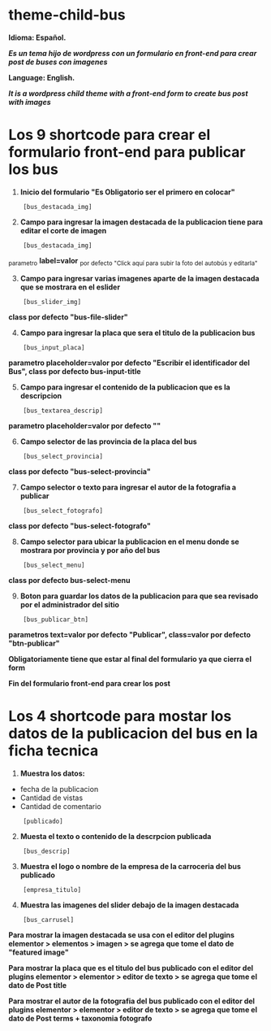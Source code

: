 # theme-child-bus
**Idioma: Español.**

***Es un tema hijo de wordpress con un formulario en front-end para crear post de buses con imagenes***

**Language: English.**

***It is a wordpress child theme with a front-end form to create bus post with images***


# Los 9 shortcode para crear el formulario front-end para publicar los bus

1. **Inicio del formulario "Es Obligatorio ser el primero en colocar"**
```
    [bus_destacada_img]
```

2. **Campo para ingresar la imagen destacada de la publicacion tiene para editar el corte de imagen**
```
    [bus_destacada_img]
```
<sub>parametro</sub>
**label=valor** 
<sub>por defecto "Click aquí para subir la foto del autobús y editarla"</sub>

3. **Campo para ingresar varias imagenes aparte de la imagen destacada que se mostrara en el eslider**
```
    [bus_slider_img]
```
**class por defecto "bus-file-slider"**

4. **Campo para ingresar la placa que sera el titulo de la publicacion bus**
```
    [bus_input_placa] 
```
**parametro placeholder=valor por defecto "Escribir el identificador del Bus", class por defecto bus-input-title**

5. **Campo para ingresar el contenido de la publicacion que es la descripcion**
```
    [bus_textarea_descrip] 
```
**parametro placeholder=valor por defecto ""**

6. **Campo selector de las provincia de la placa del bus**
```
    [bus_select_provincia] 
```
**class por defecto "bus-select-provincia"**

7. **Campo selector o texto para ingresar el autor de la fotografia a publicar**
```
    [bus_select_fotografo] 
```
**class por defecto "bus-select-fotografo"**

8. **Campo selector para ubicar la publicacion en el menu donde se mostrara por provincia y por año del bus**
```
    [bus_select_menu] 
```
**class por defecto bus-select-menu**

9. **Boton para guardar los datos de la publicacion para que sea revisado por el administrador del sitio**
```
    [bus_publicar_btn] 
```
**parametros text=valor por defecto "Publicar", class=valor por defecto "btn-publicar"**

**Obligatoriamente tiene que estar al final del formulario ya que cierra el form**


**Fin del formulario front-end para crear los post**





# Los 4 shortcode para mostar los datos de la publicacion del bus en la ficha tecnica

1. **Muestra los datos:**
+ fecha de la publicacion
+ Cantidad de vistas
+ Cantidad de comentario
```
    [publicado]
```
2. **Muesta el texto o contenido de la descrpcion publicada**
```
    [bus_descrip] 
```
3. **Muestra el logo o nombre de la empresa de la carroceria del bus publicado**
```
    [empresa_titulo]
```
4. **Muestra las imagenes del slider debajo de la imagen destacada**
```
    [bus_carrusel]
```
**Para mostrar la imagen destacada se usa con el editor del plugins elementor > elementos > imagen > se agrega que tome el dato de "featured image"**

**Para mostrar la placa que es el titulo del bus publicado con el editor del plugins elementor > elementor > editor de texto > se agrega que tome el dato de Post title**

**Para mostrar el autor de la fotografia del bus publicado con el editor del plugins elementor > elementor > editor de texto > se agrega que tome el dato de Post terms + taxonomia fotografo**

